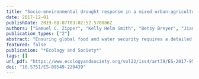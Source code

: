 ```yaml
---
title: "Socio-environmental drought response in a mixed urban-agricultural setting: synthesizing biophysical and governance responses in the Platte River Watershed, Nebraska, USA"
date: 2017-12-01
publishDate: 2019-08-07T03:02:52.570086Z
authors: ["Samuel C. Zipper", "Kelly Helm Smith", "Betsy Breyer", "Jiangxiao Qiu", "Anthony Kung", "Dustin Herrmann"]
publication_types: ["2"]
abstract: "Ensuring global food and water security requires a detailed understanding of how coupled socio-environmental systems respond to drought. Using the Platte River Watershed in Nebraska (USA) as an exemplar mixed urban-agricultural watershed, we quantify biophysical response to drought in urban (Lincoln NE) and agricultural systems alongside a qualitative analysis of governance response and adaptive capacity of both sectors. Synthesis of results highlights parallels and discontinuities between urban and agricultural preparations for and response to drought. Whereas drought prompted an increase in well installations and expansion of water-intensive crops, e.g., corn, in the agricultural sector, outdoor water use restrictions rapidly curtailed water withdrawals in the urban sector, where water conservation has gradually decoupled total withdrawals from population growth. Water governance institutions at the municipal, district, and statewide levels showed evidence of learning and adaptive management, facilitated by a shared regional identity around agriculture. We conclude that, rather than exacerbating intersectoral conflict, cities may introduce a high-value and flexible water use that can be rapidly curtailed during drought. The ability to rapidly reduce urban water use and thereby avoid limiting agricultural irrigation during drought enables cities to provide adaptive capacity in mixed urban-agricultural watersheds, particularly where crops are highly reliant on irrigation."
featured: false
publication: "*Ecology and Society*"
tags: []
url_pdf: "https://www.ecologyandsociety.org/vol22/iss4/art39/ES-2017-9549.pdf"
doi: "10.5751/ES-09549-220439"
---
```


